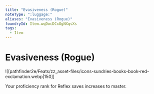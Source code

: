 ```yaml
---
title: "Evasiveness (Rogue)"
noteType: ":luggage:"
aliases: "Evasiveness (Rogue)"
foundryId: Item.wqDocDCxOgNXqsXs
tags:
  - Item
---
```


# Evasiveness (Rogue)
![[pathfinder2e/Feats/zz_asset-files/icons-sundries-books-book-red-exclamation.webp|150]]

Your proficiency rank for Reflex saves increases to master.
